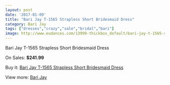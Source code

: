 ```yaml
---
layout: post
date: '2017-01-09'
title: "Bari Jay T-1565 Strapless Short Bridesmaid Dress"
category: Bari Jay
tags: ["dresses","crazy","sale","bridal","bari"]
image: http://www.eudances.com/13999-thickbox_default/bari-jay-t-1565-strapless-short-bridesmaid-dress.jpg
---
```

Bari Jay T-1565 Strapless Short Bridesmaid Dress

On Sales: **$241.99**
<a href="https://www.eudances.com/en/bari-jay/4199-bari-jay-t-1565-strapless-short-bridesmaid-dress.html"><amp-img layout="responsive" width="600" height="600" src="//www.eudances.com/13999-thickbox_default/bari-jay-t-1565-strapless-short-bridesmaid-dress.jpg" alt="Bari Jay T-1565 Strapless Short Bridesmaid Dress 0" /></a>

Buy it: [Bari Jay T-1565 Strapless Short Bridesmaid Dress](https://www.eudances.com/en/bari-jay/4199-bari-jay-t-1565-strapless-short-bridesmaid-dress.html "Bari Jay T-1565 Strapless Short Bridesmaid Dress")

View more: [Bari Jay](https://www.eudances.com/en/56-bari-jay "Bari Jay")